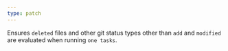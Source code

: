 ```yaml
---
type: patch
---
```


Ensures `deleted` files and other git status types other than `add` and `modified` are evaluated when running `one tasks`.
